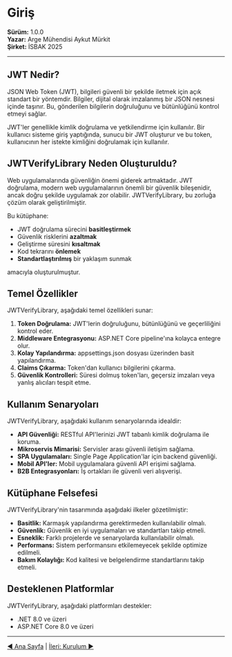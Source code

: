 # Giriş

**Sürüm:** 1.0.0  
**Yazar:** Arge Mühendisi Aykut Mürkit  
**Şirket:** İSBAK 2025

---

## JWT Nedir?

JSON Web Token (JWT), bilgileri güvenli bir şekilde iletmek için açık standart bir yöntemdir. Bilgiler, dijital olarak imzalanmış bir JSON nesnesi içinde taşınır. Bu, gönderilen bilgilerin doğruluğunu ve bütünlüğünü kontrol etmeyi sağlar.

JWT'ler genellikle kimlik doğrulama ve yetkilendirme için kullanılır. Bir kullanıcı sisteme giriş yaptığında, sunucu bir JWT oluşturur ve bu token, kullanıcının her istekte kimliğini doğrulamak için kullanılır.

## JWTVerifyLibrary Neden Oluşturuldu?

Web uygulamalarında güvenliğin önemi giderek artmaktadır. JWT doğrulama, modern web uygulamalarının önemli bir güvenlik bileşenidir, ancak doğru şekilde uygulamak zor olabilir. JWTVerifyLibrary, bu zorluğa çözüm olarak geliştirilmiştir.

Bu kütüphane:
- JWT doğrulama sürecini **basitleştirmek**
- Güvenlik risklerini **azaltmak**
- Geliştirme süresini **kısaltmak**
- Kod tekrarını **önlemek**
- **Standartlaştırılmış** bir yaklaşım sunmak

amacıyla oluşturulmuştur.

## Temel Özellikler

JWTVerifyLibrary, aşağıdaki temel özellikleri sunar:

1. **Token Doğrulama:** JWT'lerin doğruluğunu, bütünlüğünü ve geçerliliğini kontrol eder.
2. **Middleware Entegrasyonu:** ASP.NET Core pipeline'ına kolayca entegre olur.
3. **Kolay Yapılandırma:** appsettings.json dosyası üzerinden basit yapılandırma.
4. **Claims Çıkarma:** Token'dan kullanıcı bilgilerini çıkarma.
5. **Güvenlik Kontrolleri:** Süresi dolmuş token'ları, geçersiz imzaları veya yanlış alıcıları tespit etme.

## Kullanım Senaryoları

JWTVerifyLibrary, aşağıdaki kullanım senaryolarında idealdir:

- **API Güvenliği:** RESTful API'lerinizi JWT tabanlı kimlik doğrulama ile koruma.
- **Mikroservis Mimarisi:** Servisler arası güvenli iletişim sağlama.
- **SPA Uygulamaları:** Single Page Application'lar için backend güvenliği.
- **Mobil API'ler:** Mobil uygulamalara güvenli API erişimi sağlama.
- **B2B Entegrasyonları:** İş ortakları ile güvenli veri alışverişi.

## Kütüphane Felsefesi

JWTVerifyLibrary'nin tasarımında aşağıdaki ilkeler gözetilmiştir:

- **Basitlik:** Karmaşık yapılandırma gerektirmeden kullanılabilir olmalı.
- **Güvenlik:** Güvenlik en iyi uygulamaları ve standartları takip etmeli.
- **Esneklik:** Farklı projelerde ve senaryolarda kullanılabilir olmalı.
- **Performans:** Sistem performansını etkilemeyecek şekilde optimize edilmeli.
- **Bakım Kolaylığı:** Kod kalitesi ve belgelendirme standartlarını takip etmeli.

## Desteklenen Platformlar

JWTVerifyLibrary, aşağıdaki platformları destekler:

- .NET 8.0 ve üzeri
- ASP.NET Core 8.0 ve üzeri

---

[◀ Ana Sayfa](README.md) | [İleri: Kurulum ▶](02-Kurulum.md) 